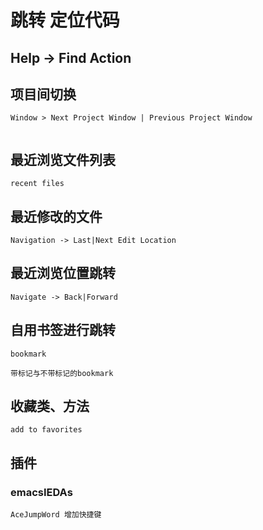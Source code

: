 # 跳转 定位代码

## Help -> Find Action

## 项目间切换
```
Window > Next Project Window | Previous Project Window


```

## 最近浏览文件列表
```
recent files
```
## 最近修改的文件
```
Navigation -> Last|Next Edit Location
```
## 最近浏览位置跳转
```
Navigate -> Back|Forward
```

## 自用书签进行跳转

```
bookmark

带标记与不带标记的bookmark
```

## 收藏类、方法
```
add to favorites
```

## 插件
### emacsIEDAs
```
AceJumpWord 增加快捷键
```
